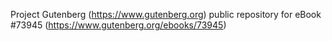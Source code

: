 Project Gutenberg (https://www.gutenberg.org) public repository for
eBook #73945 (https://www.gutenberg.org/ebooks/73945)
